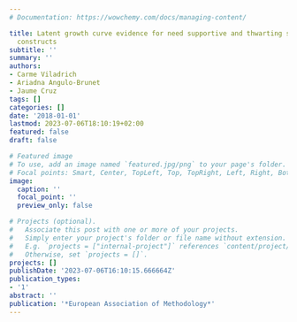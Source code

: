 ```yaml
---
# Documentation: https://wowchemy.com/docs/managing-content/

title: Latent growth curve evidence for need supportive and thwarting styles as distinguishable
  constructs
subtitle: ''
summary: ''
authors:
- Carme Viladrich
- Ariadna Angulo-Brunet
- Jaume Cruz
tags: []
categories: []
date: '2018-01-01'
lastmod: 2023-07-06T18:10:19+02:00
featured: false
draft: false

# Featured image
# To use, add an image named `featured.jpg/png` to your page's folder.
# Focal points: Smart, Center, TopLeft, Top, TopRight, Left, Right, BottomLeft, Bottom, BottomRight.
image:
  caption: ''
  focal_point: ''
  preview_only: false

# Projects (optional).
#   Associate this post with one or more of your projects.
#   Simply enter your project's folder or file name without extension.
#   E.g. `projects = ["internal-project"]` references `content/project/deep-learning/index.md`.
#   Otherwise, set `projects = []`.
projects: []
publishDate: '2023-07-06T16:10:15.666664Z'
publication_types:
- '1'
abstract: ''
publication: '*European Association of Methodology*'
---
```

